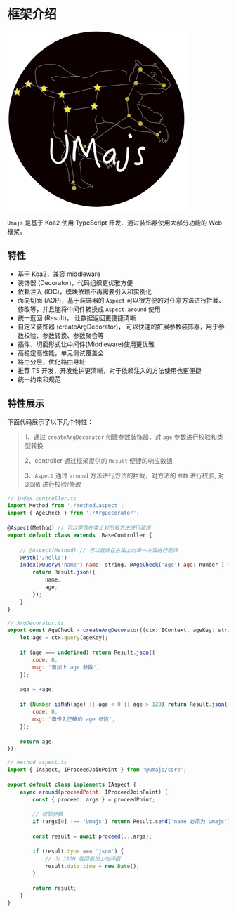 # 框架介绍

![image](../assets/images/UMajs.png)

`Umajs` 是基于 Koa2 使用 TypeScript 开发、通过装饰器使用大部分功能的 Web 框架。

## 特性

* 基于 Koa2，兼容 middleware
* 装饰器 (Decorator)，代码组织更优雅方便
* 依赖注入 (IOC)，模块依赖不再需要引入和实例化
* 面向切面 (AOP)，基于装饰器的 `Aspect` 可以很方便的对任意方法进行拦截、修改等，并且能将中间件转换成 `Aspect.around` 使用
* 统一返回 (Result)， 让数据返回更便捷清晰
* 自定义装饰器 (createArgDecorator)， 可以快速的扩展参数装饰器，用于参数校验、参数转换、参数聚合等
* 插件、切面形式让中间件(Middleware)使用更优雅
* 高稳定高性能，单元测试覆盖全
* 路由分层，优化路由寻址
* 推荐 TS 开发，开发维护更清晰，对于依赖注入的方法使用也更便捷
* 统一约束和规范

## 特性展示

下面代码展示了以下几个特性：
> 1、通过 `createArgDecorator` 创建参数装饰器，对 `age` 参数进行校验和类型转换
> 
> 2、controller 通过框架提供的 `Result` 便捷的响应数据
> 
> 3、`Aspect` 通过 `around` 方法进行方法的拦截，对方法的 `参数` 进行校验, 对 `返回值` 进行校验/修改

```js
// index.controller.ts
import Method from './method.aspect';
import { AgeCheck } from './ArgDecorator';

@Aspect(Method) // 可以装饰在类上对所有方法进行装饰
export default class extends  BaseController {

    // @Aspect(Method) // 可以装饰在方法上对单一方法进行装饰
    @Path('/hello')
    index(@Query('name') name: string, @AgeCheck('age') age: number ) {
        return Result.json({
            name,
            age,
        });
    }
}
```

```js
// ArgDecorator.ts
export const AgeCheck = createArgDecorator((ctx: IContext, ageKey: string) => {
    let age = ctx.query[ageKey];

    if (age === undefined) return Result.json({
        code: 0,
        msg: '请加上 age 参数',
    });

    age = +age;

    if (Number.isNaN(age) || age < 0 || age > 120) return Result.json({
        code: 0,
        msg: '请传入正确的 age 参数',
    });

    return age;
});
```

```js
// method.aspect.ts
import { IAspect, IProceedJoinPoint } from '@umajs/core';

export default class implements IAspect {
    async around(proceedPoint: IProceedJoinPoint) {
        const { proceed, args } = proceedPoint;

        // 校验参数
        if (args[0] !== 'Umajs') return Result.send('name 必须为 Umajs');

        const result = await proceed(...args);

        if (result.type === 'json') {
            // 为 JSON 返回值加上时间戳
            result.data.time = new Date();
        }

        return result;
    }
}
```

